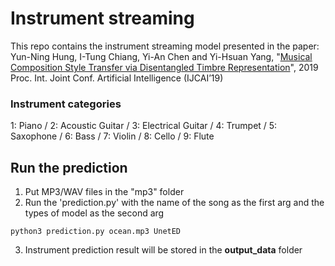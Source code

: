 # Instrument streaming

This repo contains the instrument streaming model presented in the paper:
Yun-Ning Hung, I-Tung Chiang, Yi-An Chen and Yi-Hsuan Yang, "[Musical Composition Style Transfer via Disentangled Timbre Representation](https://arxiv.org/pdf/1905.13567)", 2019 Proc. Int. Joint Conf. Artificial Intelligence (IJCAI’19)

### Instrument categories
1: Piano / 2: Acoustic Guitar / 3: Electrical Guitar / 4: Trumpet / 5: Saxophone / 6: Bass / 7: Violin / 8: Cello / 9: Flute

## Run the prediction
1. Put MP3/WAV files in the "mp3" folder
2. Run the 'prediction.py' with the name of the song as the first arg and the types of model as the second arg
```
python3 prediction.py ocean.mp3 UnetED
```
3. Instrument prediction result will be stored in the **output_data** folder 

